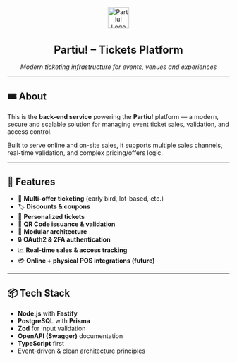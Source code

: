 <div align="center">
    <picture>
        <source media="(prefers-color-scheme: dark)" srcset="https://partiu-development.s3.sa-east-1.amazonaws.com/static/logo-dark.svg">
        <img src="https://partiu-development.s3.sa-east-1.amazonaws.com/static/logo.svg" alt="Partiu! Logo" height="48"/>
    </picture>
    <h1 style="font-size:1.5rem">Partiu! – Tickets Platform</h1>
    <p><i>Modern ticketing infrastructure for events, venues and experiences</i></p>
    <hr />
</div>

## 🎟️ About

This is the **back-end service** powering the **Partiu!** platform — a modern, secure and scalable solution for managing event ticket sales, validation, and access control.

Built to serve online and on-site sales, it supports multiple sales channels, real-time validation, and complex pricing/offers logic.

---

## 🚀 Features

- 🧾 **Multi-offer ticketing** (early bird, lot-based, etc.)
- 🏷️ **Discounts & coupons**
- 🧍 **Personalized tickets**
- 🎫 **QR Code issuance & validation**
- 🧩 **Modular architecture**
- 🔒 **OAuth2 & 2FA authentication**
- 📈 **Real-time sales & access tracking**
- 💳 **Online + physical POS integrations (future)**

---

## 📦 Tech Stack

- **Node.js** with **Fastify**
- **PostgreSQL** with **Prisma**
- **Zod** for input validation
- **OpenAPI (Swagger)** documentation
- **TypeScript** first
- Event-driven & clean architecture principles
